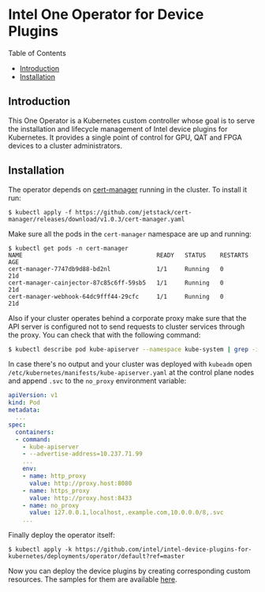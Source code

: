 # Intel One Operator for Device Plugins

Table of Contents

* [Introduction](#introduction)
* [Installation](#installation)

## Introduction

This One Operator is a Kubernetes custom controller whose goal is to serve the
installation and lifecycle management of Intel device plugins for Kubernetes.
It provides a single point of control for GPU, QAT and FPGA devices to a cluster
administrators.

## Installation

The operator depends on [cert-manager](https://cert-manager.io/) running in the cluster.
To install it run:

```
$ kubectl apply -f https://github.com/jetstack/cert-manager/releases/download/v1.0.3/cert-manager.yaml
```

Make sure all the pods in the `cert-manager` namespace are up and running:

```
$ kubectl get pods -n cert-manager
NAME                                      READY   STATUS    RESTARTS   AGE
cert-manager-7747db9d88-bd2nl             1/1     Running   0          21d
cert-manager-cainjector-87c85c6ff-59sb5   1/1     Running   0          21d
cert-manager-webhook-64dc9fff44-29cfc     1/1     Running   0          21d
```

Also if your cluster operates behind a corporate proxy make sure that the API
server is configured not to send requests to cluster services through the
proxy. You can check that with the following command:

```bash
$ kubectl describe pod kube-apiserver --namespace kube-system | grep -i no_proxy | grep "\.svc"
```

In case there's no output and your cluster was deployed with `kubeadm` open
`/etc/kubernetes/manifests/kube-apiserver.yaml` at the control plane nodes and
append `.svc` to the `no_proxy` environment variable:

```yaml
apiVersion: v1
kind: Pod
metadata:
  ...
spec:
  containers:
  - command:
    - kube-apiserver
    - --advertise-address=10.237.71.99
    ...
    env:
    - name: http_proxy
      value: http://proxy.host:8080
    - name: https_proxy
      value: http://proxy.host:8433
    - name: no_proxy
      value: 127.0.0.1,localhost,.example.com,10.0.0.0/8,.svc
    ...
```

Finally deploy the operator itself:

```
$ kubectl apply -k https://github.com/intel/intel-device-plugins-for-kubernetes/deployments/operator/default?ref=master
```

Now you can deploy the device plugins by creating corresponding custom resources.
The samples for them are available [here](/deployments/operator/samples/).